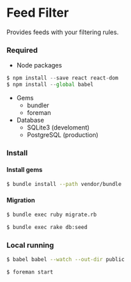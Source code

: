 Feed Filter
===========

Provides feeds with your filtering rules.


### Required

- Node packages  
```js
$ npm install --save react react-dom
$ npm install --global babel
```
- Gems
  - bundler
  - foreman
- Database
  - SQLite3 (develoment)
  - PostgreSQL (production)


### Install

#### Install gems

```sh
$ bundle install --path vendor/bundle
```

#### Migration

```sh
$ bundle exec ruby migrate.rb

$ bundle exec rake db:seed
```


### Local running

```sh
$ babel babel --watch --out-dir public
```
```sh
$ foreman start
```
